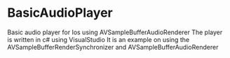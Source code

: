 # BasicAudioPlayer
Basic audio player for Ios using  AVSampleBufferAudioRenderer
The player is written in c# using VisualStudio
It is an example on using the AVSampleBufferRenderSynchronizer and AVSampleBufferAudioRenderer
